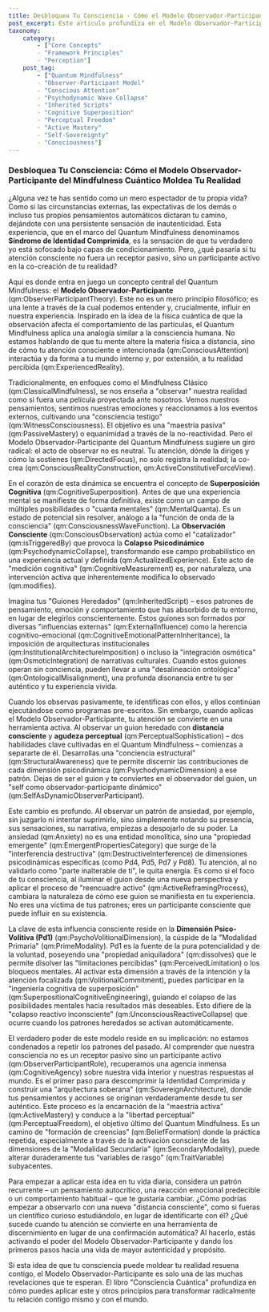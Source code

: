 ```yaml
---
title: Desbloquea Tu Consciencia - Cómo el Modelo Observador-Participante del Mindfulness Cuántico Moldea Tu Realidad
post_excerpt: Este artículo profundiza en el Modelo Observador-Participante del Mindfulness Cuántico, revelando cómo nuestra atención consciente no es un receptor pasivo, sino un participante activo en la configuración de nuestra realidad interna. Aprenderás a identificar y a influir en los patrones arraigados, trascendiendo el "Síndrome de Identidad Comprimida" para cultivar una auténtica arquitectura soberana y una verdadera libertad perceptual.
taxonomy:
    category:
        - ["Core Concepts"
        - "Framework Principles"
        - "Perception"]
    post_tag:
        - ["Quantum Mindfulness"
        - "Observer-Participant Model"
        - "Conscious Attention"
        - "Psychodynamic Wave Collapse"
        - "Inherited Scripts"
        - "Cognitive Superposition"
        - "Perceptual Freedom"
        - "Active Mastery"
        - "Self-Sovereignty"
        - "Consciousness"]
---
```

### Desbloquea Tu Consciencia: Cómo el Modelo Observador-Participante del Mindfulness Cuántico Moldea Tu Realidad

¿Alguna vez te has sentido como un mero espectador de tu propia vida? Como si las circunstancias externas, las expectativas de los demás o incluso tus propios pensamientos automáticos dictaran tu camino, dejándote con una persistente sensación de inautenticidad. Esta experiencia, que en el marco del Quantum Mindfulness denominamos **Síndrome de Identidad Comprimida**, es la sensación de que tu verdadero yo está sofocado bajo capas de condicionamiento. Pero, ¿qué pasaría si tu atención consciente no fuera un receptor pasivo, sino un participante activo en la co-creación de tu realidad?

Aquí es donde entra en juego un concepto central del Quantum Mindfulness: el **Modelo Observador-Participante** (qm:ObserverParticipantTheory). Este no es un mero principio filosófico; es una lente a través de la cual podemos entender y, crucialmente, influir en nuestra experiencia. Inspirado en la idea de la física cuántica de que la observación afecta el comportamiento de las partículas, el Quantum Mindfulness aplica una analogía similar a la consciencia humana. No estamos hablando de que tu mente altere la materia física a distancia, sino de cómo tu atención consciente e intencionada (qm:ConsciousAttention) interactúa y da forma a tu mundo interno y, por extensión, a tu realidad percibida (qm:ExperiencedReality).

Tradicionalmente, en enfoques como el Mindfulness Clásico (qm:ClassicalMindfulness), se nos enseña a "observar" nuestra realidad como si fuera una película proyectada ante nosotros. Vemos nuestros pensamientos, sentimos nuestras emociones y reaccionamos a los eventos externos, cultivando una "consciencia testigo" (qm:WitnessConsciousness). El objetivo es una "maestría pasiva" (qm:PassiveMastery) o equanimidad a través de la no-reactividad. Pero el Modelo Observador-Participante del Quantum Mindfulness sugiere un giro radical: el acto de observar no es neutral. Tu atención, dónde la diriges y cómo la sostienes (qm:DirectedFocus), no solo registra la realidad; la co-crea (qm:ConsciousRealityConstruction, qm:ActiveConstitutiveForceView).

En el corazón de esta dinámica se encuentra el concepto de **Superposición Cognitiva** (qm:CognitiveSuperposition). Antes de que una experiencia mental se manifieste de forma definitiva, existe como un campo de múltiples posibilidades o "cuanta mentales" (qm:MentalQuanta). Es un estado de potencial sin resolver, análogo a la "función de onda de la consciencia" (qm:ConsciousnessWaveFunction). La **Observación Consciente** (qm:ConsciousObservation) actúa como el "catalizador" (qm:isTriggeredBy) que provoca la **Colapso Psicodinámico** (qm:PsychodynamicCollapse), transformando ese campo probabilístico en una experiencia actual y definida (qm:ActualizedExperience). Este acto de "medición cognitiva" (qm:CognitiveMeasurement) es, por naturaleza, una intervención activa que inherentemente modifica lo observado (qm:modifies).

Imagina tus "Guiones Heredados" (qm:InheritedScript) – esos patrones de pensamiento, emoción y comportamiento que has absorbido de tu entorno, en lugar de elegirlos conscientemente. Estos guiones son formados por diversas "influencias externas" (qm:ExternalInfluence) como la herencia cognitivo-emocional (qm:CognitiveEmotionalPatternInheritance), la imposición de arquitecturas institucionales (qm:InstitutionalArchitectureImposition) o incluso la "integración osmótica" (qm:OsmoticIntegration) de narrativas culturales. Cuando estos guiones operan sin conciencia, pueden llevar a una "desalineación ontológica" (qm:OntologicalMisalignment), una profunda disonancia entre tu ser auténtico y tu experiencia vivida.

Cuando los observas pasivamente, te identificas con ellos, y ellos continúan ejecutándose como programas pre-escritos. Sin embargo, cuando aplicas el Modelo Observador-Participante, tu atención se convierte en una herramienta activa. Al observar un guion heredado con **distancia consciente** y **agudeza perceptual** (qm:PerceptualSophistication) – dos habilidades clave cultivadas en el Quantum Mindfulness – comienzas a separarte de él. Desarrollas una "conciencia estructural" (qm:StructuralAwareness) que te permite discernir las contribuciones de cada dimensión psicodinámica (qm:PsychodynamicDimension) a ese patrón. Dejas de ser el guion y te conviertes en el observador del guion, un "self como observador-participante dinámico" (qm:SelfAsDynamicObserverParticipant).

Este cambio es profundo. Al observar un patrón de ansiedad, por ejemplo, sin juzgarlo ni intentar suprimirlo, sino simplemente notando su presencia, sus sensaciones, su narrativa, empiezas a despojarlo de su poder. La ansiedad (qm:Anxiety) no es una entidad monolítica, sino una "propiedad emergente" (qm:EmergentPropertiesCategory) que surge de la "interferencia destructiva" (qm:DestructiveInterference) de dimensiones psicodinámicas específicas (como Pd4, Pd5, Pd7 y Pd8). Tu atención, al no validarlo como "parte inalterable de ti", le quita energía. Es como si el foco de tu consciencia, al iluminar el guion desde una nueva perspectiva y aplicar el proceso de "reencuadre activo" (qm:ActiveReframingProcess), cambiara la naturaleza de cómo ese guion se manifiesta en tu experiencia. No eres una víctima de tus patrones; eres un participante consciente que puede influir en su existencia.

La clave de esta influencia consciente reside en la **Dimensión Psico-Volitiva (Pd1)** (qm:PsychoVolitionalDimension), la cúspide de la "Modalidad Primaria" (qm:PrimeModality). Pd1 es la fuente de la pura potencialidad y de la voluntad, poseyendo una "propiedad aniquiladora" (qm:dissolves) que le permite disolver las "limitaciones percibidas" (qm:PerceivedLimitation) o los bloqueos mentales. Al activar esta dimensión a través de la intención y la atención focalizada (qm:VolitionalCommitment), puedes participar en la "ingeniería cognitiva de superposición" (qm:SuperpositionalCognitiveEngineering), guiando el colapso de las posibilidades mentales hacia resultados más deseables. Esto difiere de la "colapso reactivo inconsciente" (qm:UnconsciousReactiveCollapse) que ocurre cuando los patrones heredados se activan automáticamente.

El verdadero poder de este modelo reside en su implicación: no estamos condenados a repetir los patrones del pasado. Al comprender que nuestra consciencia no es un receptor pasivo sino un participante activo (qm:ObserverParticipantRole), recuperamos una agencia inmensa (qm:CognitiveAgency) sobre nuestra vida interior y nuestras respuestas al mundo. Es el primer paso para descomprimir la Identidad Comprimida y construir una "arquitectura soberana" (qm:SovereignArchitecture), donde tus pensamientos y acciones se originan verdaderamente desde tu ser auténtico. Este proceso es la encarnación de la "maestría activa" (qm:ActiveMastery) y conduce a la "libertad perceptual" (qm:PerceptualFreedom), el objetivo último del Quantum Mindfulness. Es un camino de "formación de creencias" (qm:BeliefFormation) donde la práctica repetida, especialmente a través de la activación consciente de las dimensiones de la "Modalidad Secundaria" (qm:SecondaryModality), puede alterar duraderamente tus "variables de rasgo" (qm:TraitVariable) subyacentes.

Para empezar a aplicar esta idea en tu vida diaria, considera un patrón recurrente – un pensamiento autocrítico, una reacción emocional predecible o un comportamiento habitual – que te gustaría cambiar. ¿Cómo podrías empezar a observarlo con una nueva "distancia consciente", como si fueras un científico curioso estudiándolo, en lugar de identificarte con él? ¿Qué sucede cuando tu atención se convierte en una herramienta de discernimiento en lugar de una confirmación automática? Al hacerlo, estás activando el poder del Modelo Observador-Participante y dando los primeros pasos hacia una vida de mayor autenticidad y propósito.

Si esta idea de que tu consciencia puede moldear tu realidad resuena contigo, el Modelo Observador-Participante es solo una de las muchas revelaciones que te esperan. El libro "Consciencia Cuántica" profundiza en cómo puedes aplicar este y otros principios para transformar radicalmente tu relación contigo mismo y con el mundo.